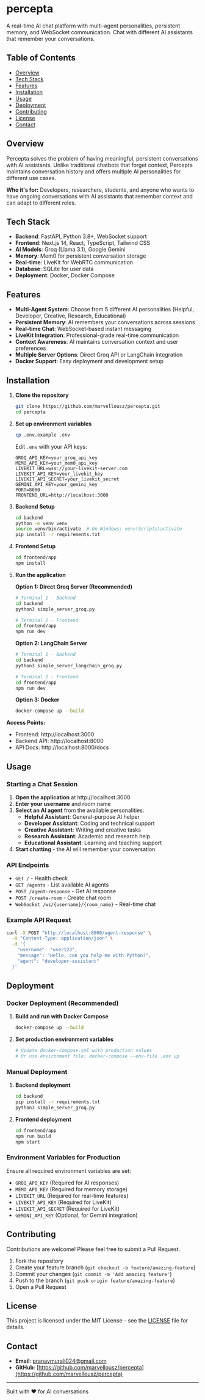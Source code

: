 # percepta

A real-time AI chat platform with multi-agent personalities, persistent memory, and WebSocket communication. Chat with different AI assistants that remember your conversations.

## Table of Contents

- [Overview](#overview)
- [Tech Stack](#tech-stack)
- [Features](#features)
- [Installation](#installation)
- [Usage](#usage)
- [Deployment](#deployment)
- [Contributing](#contributing)
- [License](#license)
- [Contact](#contact)

## Overview

Percepta solves the problem of having meaningful, persistent conversations with AI assistants. Unlike traditional chatbots that forget context, Percepta maintains conversation history and offers multiple AI personalities for different use cases.

**Who it's for:** Developers, researchers, students, and anyone who wants to have ongoing conversations with AI assistants that remember context and can adapt to different roles.

## Tech Stack

- **Backend**: FastAPI, Python 3.8+, WebSocket support
- **Frontend**: Next.js 14, React, TypeScript, Tailwind CSS
- **AI Models**: Groq (Llama 3.1), Google Gemini
- **Memory**: Mem0 for persistent conversation storage
- **Real-time**: LiveKit for WebRTC communication
- **Database**: SQLite for user data
- **Deployment**: Docker, Docker Compose

## Features

- **Multi-Agent System**: Choose from 5 different AI personalities (Helpful, Developer, Creative, Research, Educational)
- **Persistent Memory**: AI remembers your conversations across sessions
- **Real-time Chat**: WebSocket-based instant messaging
- **LiveKit Integration**: Professional-grade real-time communication
- **Context Awareness**: AI maintains conversation context and user preferences
- **Multiple Server Options**: Direct Groq API or LangChain integration
- **Docker Support**: Easy deployment and development setup

## Installation

1. **Clone the repository**
   ```bash
   git clone https://github.com/marvellousz/percepta.git
   cd percepta
   ```

2. **Set up environment variables**
   ```bash
   cp .env.example .env
   ```
   
   Edit `.env` with your API keys:
   ```env
   GROQ_API_KEY=your_groq_api_key
   MEMO_API_KEY=your_mem0_api_key
   LIVEKIT_URL=wss://your-livekit-server.com
   LIVEKIT_API_KEY=your_livekit_key
   LIVEKIT_API_SECRET=your_livekit_secret
   GEMINI_API_KEY=your_gemini_key
   PORT=8000
   FRONTEND_URL=http://localhost:3000
   ```

3. **Backend Setup**
   ```bash
   cd backend
   python -m venv venv
   source venv/bin/activate  # On Windows: venv\Scripts\activate
   pip install -r requirements.txt
   ```

4. **Frontend Setup**
   ```bash
   cd frontend/app
   npm install
   ```

5. **Run the application**
   
   **Option 1: Direct Groq Server (Recommended)**
   ```bash
   # Terminal 1 - Backend
   cd backend
   python3 simple_server_groq.py
   
   # Terminal 2 - Frontend
   cd frontend/app
   npm run dev
   ```
   
   **Option 2: LangChain Server**
   ```bash
   # Terminal 1 - Backend
   cd backend
   python3 simple_server_langchain_groq.py
   
   # Terminal 2 - Frontend
   cd frontend/app
   npm run dev
   ```
   
   **Option 3: Docker**
   ```bash
   docker-compose up --build
   ```

**Access Points:**
- Frontend: http://localhost:3000
- Backend API: http://localhost:8000
- API Docs: http://localhost:8000/docs

## Usage

### Starting a Chat Session

1. **Open the application** at http://localhost:3000
2. **Enter your username** and room name
3. **Select an AI agent** from the available personalities:
   - **Helpful Assistant**: General-purpose AI helper
   - **Developer Assistant**: Coding and technical support
   - **Creative Assistant**: Writing and creative tasks
   - **Research Assistant**: Academic and research help
   - **Educational Assistant**: Learning and teaching support
4. **Start chatting** - the AI will remember your conversation

### API Endpoints

- `GET /` - Health check
- `GET /agents` - List available AI agents
- `POST /agent-response` - Get AI response
- `POST /create-room` - Create chat room
- `WebSocket /ws/{username}/{room_name}` - Real-time chat

### Example API Request

```bash
curl -X POST "http://localhost:8000/agent-response" \
  -H "Content-Type: application/json" \
  -d '{
    "username": "user123",
    "message": "Hello, can you help me with Python?",
    "agent": "developer-assistant"
  }'
```

## Deployment

### Docker Deployment (Recommended)

1. **Build and run with Docker Compose**
   ```bash
   docker-compose up --build
   ```

2. **Set production environment variables**
   ```bash
   # Update docker-compose.yml with production values
   # Or use environment file: docker-compose --env-file .env up
   ```

### Manual Deployment

1. **Backend deployment**
   ```bash
   cd backend
   pip install -r requirements.txt
   python3 simple_server_groq.py
   ```

2. **Frontend deployment**
   ```bash
   cd frontend/app
   npm run build
   npm start
   ```

### Environment Variables for Production

Ensure all required environment variables are set:
- `GROQ_API_KEY` (Required for AI responses)
- `MEMO_API_KEY` (Required for memory storage)
- `LIVEKIT_URL` (Required for real-time features)
- `LIVEKIT_API_KEY` (Required for LiveKit)
- `LIVEKIT_API_SECRET` (Required for LiveKit)
- `GEMINI_API_KEY` (Optional, for Gemini integration)

## Contributing

Contributions are welcome! Please feel free to submit a Pull Request.

1. Fork the repository
2. Create your feature branch (`git checkout -b feature/amazing-feature`)
3. Commit your changes (`git commit -m 'Add amazing feature'`)
4. Push to the branch (`git push origin feature/amazing-feature`)
5. Open a Pull Request

## License

This project is licensed under the MIT License - see the [LICENSE](LICENSE) file for details.

## Contact

- **Email**: pranavmurali024@gmail.com
- **GitHub**: [https://github.com/marvellousz/percepta](https://github.com/marvellousz/percepta)

---

Built with ❤️ for AI conversations
